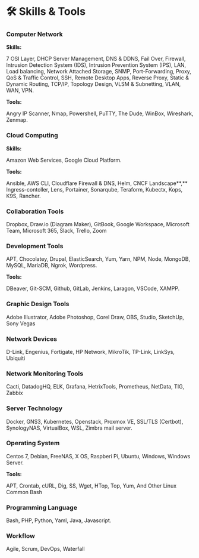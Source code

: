 # 🛠 Skills & Tools

### Computer Network

**Skills:**

7 OSI Layer, DHCP Server Management, DNS & DDNS, Fail Over, Firewall, Intrusion Detection System (IDS), Intrusion Prevention System (IPS), LAN, Load balancing, Network Attached Storage, SNMP, Port-Forwarding, Proxy, QoS & Traffic Control, SSH, Remote Desktop Apps, Reverse Proxy, Static & Dynamic Routing, TCP/IP, Topology Design, VLSM & Subnetting, VLAN, WAN, VPN.

**Tools:**

Angry IP Scanner, Nmap, Powershell, PuTTY, The Dude, WinBox, Wireshark, Zenmap.

### Cloud Computing

**Skills:**

Amazon Web Services, Google Cloud Platform.

**Tools:**

Ansible, AWS CLI, Cloudflare Firewall & DNS, Helm, CNCF Landscape**,** Ingress-contoller, Lens, Portainer, Sonarqube, Teraform, Kubectx, Kops, K9S, Rancher.

### Collaboration Tools

Dropbox, Draw.io (Diagram Maker), GitBook, Google Workspace, Microsoft Team, Microsoft 365, Slack, Trello, Zoom

### Development Tools

APT, Chocolatey, Drupal, ElasticSearch, Yum, Yarn, NPM, Node, MongoDB, MySQL, MariaDB, Ngrok, Wordpress.

**Tools:**

DBeaver, Git-SCM, Github, GitLab, Jenkins, Laragon, VSCode, XAMPP.

### Graphic Design Tools

Adobe Illustrator, Adobe Photoshop, Corel Draw, OBS, Studio, SketchUp, Sony Vegas

### Network Devices

D-Link, Engenius, Fortigate, HP Network, MikroTik, TP-Link, LinkSys, Ubiquiti

### Network Monitoring Tools

Cacti, DatadogHQ, ELK, Grafana, HetrixTools, Prometheus, NetData, TIG, Zabbix

### Server Technology

Docker, GNS3, Kubernetes, Openstack, Proxmox VE, SSL/TLS (Certbot), SynologyNAS, VirtualBox, WSL, Zimbra mail server.

### Operating System

Centos 7, Debian, FreeNAS, X OS, Raspberi Pi, Ubuntu, Windows, Windows Server.

**Tools:**

APT, Crontab, cURL, Dig, SS, Wget, HTop, Top, Yum, And Other Linux Common Bash

### Programming Language

Bash, PHP, Python, Yaml, Java, Javascript.

### Workflow

Agile, Scrum, DevOps, Waterfall
